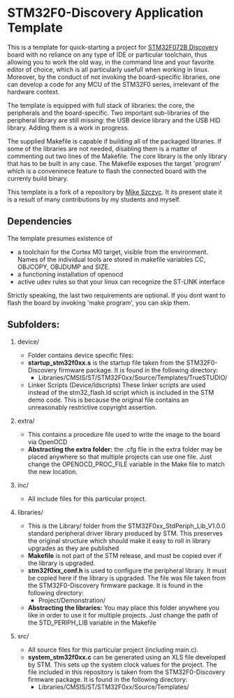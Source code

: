 # STM32F0-Discovery Application Template

This is a template for quick-starting a project for
    [STM32F072B Discovery](https://www.st.com/en/evaluation-tools/32f072bdiscovery.html)
    board with no reliance on any type of IDE or particular toolchain, thus
    allowing you to work the old way, in the command line and your favorite
    editor of choice, which is all particularly usefull when working in linux.
Moreover, by the conduct of not invoking the board-specific libraries, one can
    develop a code for any MCU of the STM32F0 series, irrelevant of the
    hardware context.

The template is equipped with full stack of libraries: the core, the
    peripherals and the board-specific.
Two important sub-libraries of the peripheral library are still missing:
    the USB device library and the USB HID library.
Adding them is a work in progress.

The supplied Makefile is capable if building all of the packaged libraries.
If some of the libraries are not needed, disabling them is a matter of
    commenting out two lines of the Makefile.
The core library is the only library that has to be built in any case.
The Makefile exposes the target 'program' which is a conveninece feature to
    flash the connected board with the currenly build binary.

This template is a fork of a repository by
    [Mike Szczyc](https://github.com/szczys/stm32f0-discovery-basic-template).
It its present state it is a result of many contributions by my students and
    myself.

## Dependencies

The template presumes existence of

* a toolchain for the Cortex M0 target, visible from the environment.
  Names of the individual tools are stored in makefile variables CC, OBJCOPY,
    OBJDUMP and SIZE.
* a functioning installation of openocd
* active udev rules so that your linux can recognize the ST-LINK interface

Strictly speaking, the last two requirements are optional.
If you dont want to flash the board by invoking 'make program', you can skip
    them.

## Subfolders:

1. device/
   * Folder contains device specific files:
   * **startup_stm32f0xx.s** is the startup file taken from the
         STM32F0-Discovery firmware package.
     It is found in the following directory:
      * Libraries/CMSIS/ST/STM32F0xx/Source/Templates/TrueSTUDIO/
   * Linker Scripts (Device/ldscripts)
     These linker scripts are used instead of the stm32_flash.ld script
         which is included in the STM demo code.
     This is because the original file contains an unreasonably restrictive
         copyright assertion.

2. extra/
   * This contains a procedure file used to write the image to the board via
         OpenOCD
   * **Abstracting the extra folder:** the .cfg file in the extra folder may
         be placed anywhere so that multiple projects can use one file.
     Just change the OPENOCD_PROC_FILE variable in the Make file to match the
         new location.

3. inc/
   * All include files for this particular project.

4. libraries/
   * This is the Library/ folder from the STM32F0xx_StdPeriph_Lib_V1.0.0
        standard peripheral driver library produced by STM.
     This preserves the original structure which should make it easy to roll in
        library upgrades as they are published
   * **Makefile** is not part of the STM release, and must be copied over if
        the library is upgraded.
   * **stm32f0xx_conf.h** is used to configure the peripheral library.
        It must be copied here if the library is upgraded.
        The file was file taken from the STM32F0-Discovery firmware package.
        It is found in the following directory:
        * Project/Demonstration/
   * **Abstracting the libraries:** You may place this folder anywhere you
        like in order to use it for multiple projects.
        Just change the path of the STD_PERIPH_LIB variable in the Makefile

5. src/
   * All source files for this particular project (including main.c).
   * **system_stm32f0xx.c** can be generated using an XLS file developed by
        STM.
    This sets up the system clock values for the project.
    The file included in this repository is taken from the STM32F0-Discovery
        firmware package. It is found in the following directory:
      * Libraries/CMSIS/ST/STM32F0xx/Source/Templates/


